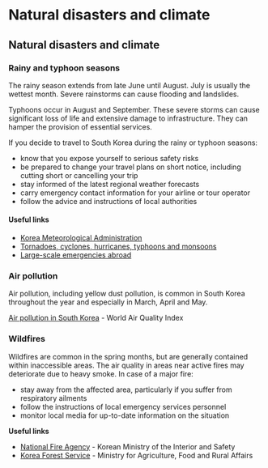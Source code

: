 # Natural disasters and climate

## Natural disasters and climate

### Rainy and typhoon seasons

The rainy season extends from late June until August. July is usually the wettest month. Severe rainstorms can cause flooding and landslides.

Typhoons occur in August and September. These severe storms can cause significant loss of life and extensive damage to infrastructure. They can hamper the provision of essential services.

If you decide to travel to South Korea during the rainy or typhoon seasons:

* know that you expose yourself to serious safety risks
* be prepared to change your travel plans on short notice, including cutting short or cancelling your trip
* stay informed of the latest regional weather forecasts
* carry emergency contact information for your airline or tour operator
* follow the advice and instructions of local authorities

#### Useful links

* [Korea Meteorological Administration](https://web.kma.go.kr/eng/index.jsp)
* [Tornadoes, cyclones, hurricanes, typhoons and monsoons](https://travel.gc.ca/travelling/health-safety/hurricanes-typhoons-cyclones-monsoons)
* [Large-scale emergencies abroad](https://travel.gc.ca/assistance/emergency-info/large-scale-emergencies-abroad)

### Air pollution

Air pollution, including yellow dust pollution, is common in South Korea throughout the year and especially in March, April and May.

[Air pollution in South Korea](http://aqicn.org/city/seoul/) - World Air Quality Index

### Wildfires

Wildfires are common in the spring months, but are generally contained within inaccessible areas. The air quality in areas near active fires may deteriorate due to heavy smoke. In case of a major fire:

* stay away from the affected area, particularly if you suffer from respiratory ailments
* follow the instructions of local emergency services personnel
* monitor local media for up-to-date information on the situation

**Useful links**

* [National Fire Agency](https://www.nfa.go.kr/eng/) - Korean Ministry of the Interior and Safety
* [Korea Forest Service](https://english.forest.go.kr/) - Ministry for Agriculture, Food and Rural Affairs